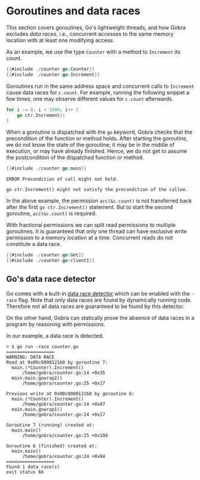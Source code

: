 # Goroutines and data races

This section covers goroutines, Go's lightweight threads, and how Gobra excludes _data races_, i.e., concurrent accesses to the same memory location with at least one modifying access.

As an example, we use the type `Counter` with a method to `Increment` its count.

``` go
{{#include ./counter.go:Counter}}
{{#include ./counter.go:Increment}}
```

Goroutines run in the same address space and concurrent calls to `Increment` cause data races for `c.count`.
For example, running the following snippet a few times, one may observe different values for `c.count` afterwards.
``` go
for i := 0; i < 1000; i++ {
	go ctr.Increment()
}
```

When a goroutine is dispatched with the `go` keyword, Gobra checks that the precondition of the function or method holds.
After starting the goroutine, we do not know the state of the goroutine; it may be in the middle of execution, or may have already finished.
Hence, we do not get to assume the postcondition of the dispatched function or method.

``` go
{{#include ./counter.go:main}}
```
``` text
ERROR Precondition of call might not hold.

go ctr.Increment() might not satisfy the precondition of the callee.
```
In the above example, the permission `acc(&c.count)` is not transferred back after the first `go ctr.Increment()` statement.
But to start the second goroutine, `acc(&c.count)` is required.


With fractional permissions we can split read permissions to multiple goroutines.
It is guaranteed that only one thread can have exclusive write permission to a memory location at a time.
Concurrent reads do not constitute a data race.

``` go
{{#include ./counter.go:Get}}
{{#include ./counter.go:client1}}
```

## Go's data race detector
Go comes with a built-in [data race detector](https://go.dev/doc/articles/race_detector) which can be enabled with the `-race` flag.
Note that only data races are found by dynamically running code.
Therefore not all data races are guaranteed to be found by this detector. <!-- unsound -->

On the other hand, Gobra can statically prove the absence of data races in a program by reasoning with permissions.

In our example, a data race is detected.
``` text
> $ go run -race counter.go
==================
WARNING: DATA RACE
Read at 0x00c000012168 by goroutine 7:
  main.(*Counter).Increment()
      /home/gobra/counter.go:14 +0x35
  main.main.gowrap2()
      /home/gobra/counter.go:25 +0x17

Previous write at 0x00c000012168 by goroutine 6:
  main.(*Counter).Increment()
      /home/gobra/counter.go:14 +0x47
  main.main.gowrap1()
      /home/gobra/counter.go:24 +0x17

Goroutine 7 (running) created at:
  main.main()
      /home/gobra/counter.go:25 +0x104

Goroutine 6 (finished) created at:
  main.main()
      /home/gobra/counter.go:24 +0x94
==================
Found 1 data race(s)
exit status 66
```

